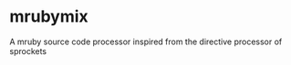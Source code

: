 mrubymix
========

A mruby source code processor inspired from the directive processor of sprockets
